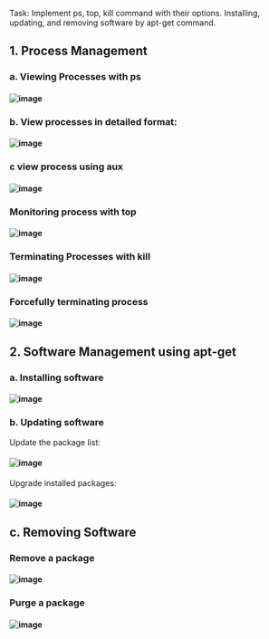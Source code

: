 Task: Implement ps, top, kill command with their options. Installing, updating, and removing software by apt-get command.


## 1. Process Management

  ### a. Viewing Processes with ps
  #### ![image](https://github.com/user-attachments/assets/08eba8cf-207e-4082-8e8c-a823370ae837)
  ### b. View processes in detailed format:
   #### ![image](https://github.com/user-attachments/assets/445b21a5-fcc1-4a38-b2eb-a066d6f4f59f)
  ### c view process using aux
  #### ![image](https://github.com/user-attachments/assets/77e8d095-4715-4f5c-a0dc-e754305bdcef)

### Monitoring process with top
  #### ![image](https://github.com/user-attachments/assets/e851e702-7a85-4ac8-871b-78a8a5ac1fe0)

### Terminating Processes with kill
  #### ![image](https://github.com/user-attachments/assets/ad53c675-bbdf-4f22-baf1-aa4ac76ffca8)
### Forcefully terminating process
  #### ![image](https://github.com/user-attachments/assets/ae92d03b-8ca2-4fe0-9125-aeed9ffe04c6)
## 2. Software Management using apt-get
### a. Installing software
#### ![image](https://github.com/user-attachments/assets/0f850ad8-ef00-4810-8693-6d587f02d64d)
### b. Updating software
Update the package list:
#### ![image](https://github.com/user-attachments/assets/950ccc50-5604-4954-a747-88c40e5ac6b2)
Upgrade installed packages:
#### ![image](https://github.com/user-attachments/assets/53432223-3d83-4738-acce-c2d3db32e9fc)

## c. Removing Software
### Remove a package
#### ![image](https://github.com/user-attachments/assets/524ca5e1-3e6d-4cda-ab55-67022ddc80b2)
### Purge a package
#### ![image](https://github.com/user-attachments/assets/241cd72f-cec6-494e-b315-0587ce28fc92)
